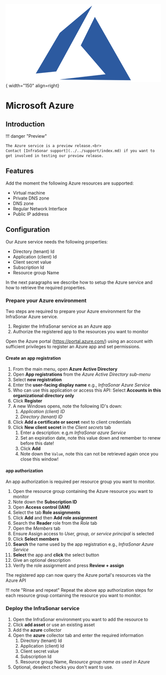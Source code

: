 ![Microsoft Azure](../../images/service_azure.png){ width="150" align=right}

# Microsoft Azure

## Introduction

!!! danger "Preview"

    The Azure service is a preview release.<br>
    Contact [InfraSonar support](../../support/index.md) if you want to get involved in testing our preview release.

## Features

Add the moment the following Azure resources are supported:

* Virtual machine
* Private DNS zone
* DNS zone
* Regular Network Interface
* Public IP address

## Configuration

Our Azure service needs the following properties:

* Directory (tenant) Id
* Application (client) Id
* Client secret value
* Subscription Id
* Resource group Name

In the next paragraphs we describe how to setup the Azure service and how to retrieve the required properties.

### Prepare your Azure environment

Two steps are required to prepare your Azure environment for the InfraSonar Azure service.

1. Register the InfraSonar service as an Azure app
2. Authorize the registered app to the resources you want to monitor

Open the Azure portal (https://portal.azure.com/) using an account with sufficient privileges to register an Azure app and set permissions.

#### Create an app registration

1. From the main menu, open **Azure Active Directory**
2. Open **App registrations** from the *Azure Active Directory sub-menu*
3. Select **new registration**
4. Enter the **user-facing display name** e.g., *InfraSonar Azure Service*
5. Who can use this application or access this API: Select **Accounts in this organizational directory only**
6. Click **Register**
7. A new Windows opens, note the following ID's down:
      1. *Application (client) ID*
      2. *Directory (tenant) ID*
8. Click **Add a certificate or secret** next to client credentials
9. Click **New client secret** in the *Client secrets* tab
      1.  Enter a description: e.g.m *InfraSonar azure Service*
      2.  Set an expiration date, note this value down and remember to renew before this date!
      3.  Click **Add**
      4.  Note down the `Value`, note this can not be retrieved again once you close this window!

#### app authorization

An app authorization is required per resource group you want to monitor.

1. Open the resource group containing the Azure resource you want to monitor
2. Note down the **Subscription ID**
3. Open **Access control (IAM)**
4. Select the tab **Role assignments**
5. Click **Add** and then **Add role assignment**
6. Search the **Reader** role from the *Role* tab
7. Open the *Members* tab
8. Ensure Assign access to *User, group, or service principal* is selected
9. Click **Select members**
10. **Search** the name used by the app registration e.g., *InfraSonar Azure Service*
11. **Select** the app and **click** the select button
12. Give an optional description
13. Verify the role assignment and press **Review + assign**

The registered app can now query the Azure portal's resources via the Azure API

!!! note "Rinse and repeat"
    Repeat the above app authorization steps for each resource group containing the resource you want to monitor.

### Deploy the InfraSonar service

1. Open the InfraSonar environment you want to add the resource to
2. Click **add asset** or use an existing asset
3. Add the **azure** collector
4. Open the **azure** collector tab and enter the required information
   1. Directory (tenant) Id
   2. Application (client) Id
   3. Client secret value
   4. Subscription Id
   5. Resource group Name, *Resource group name as used in Azure*
5. Optional, deselect checks you don't want to use.